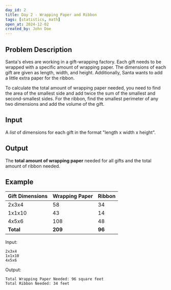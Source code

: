 ```yaml
---
day_id: 2
title: Day 2 - Wrapping Paper and Ribbon
tags: [statistics, math]
open_at: 2024-12-02
created_by: John Doe
---
```


## Problem Description

Santa's elves are working in a gift-wrapping factory. Each gift needs to be 
wrapped with a specific amount of wrapping paper. The dimensions of each gift 
are given as length, width, and height. Additionally, Santa wants to add a 
little extra paper for the ribbon.

To calculate the total amount of wrapping paper needed, you need to find the 
area of the smallest side and add twice the sum of the smallest and 
second-smallest sides. For the ribbon, find the smallest perimeter of any two 
dimensions and add the volume of the gift.

## Input

A _list_ of dimensions for each gift in the format "length x width x height".

## Output

The **total amount of wrapping paper** needed for all gifts and the total amount 
of ribbon needed.

## Example

| Gift Dimensions | Wrapping Paper | Ribbon |
| --------------- | -------------- | ------ |
| 2x3x4           | 58             | 34     |
| 1x1x10          | 43             | 14     |
| 4x5x6           | 108            | 48     |
| **Total**       | **209**        | **96** |

Input: 

```text
2x3x4
1x1x10
4x5x6
```

Output:

```
Total Wrapping Paper Needed: 96 square feet
Total Ribbon Needed: 34 feet
```